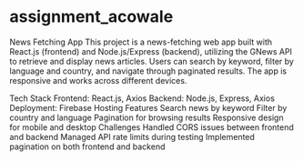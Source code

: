 # assignment_acowale

News Fetching App
This project is a news-fetching web app built with React.js (frontend) and Node.js/Express (backend), utilizing the GNews API to retrieve and display news articles. Users can search by keyword, filter by language and country, and navigate through paginated results. The app is responsive and works across different devices.

Tech Stack
Frontend: React.js, Axios
Backend: Node.js, Express, Axios
Deployment: Firebase Hosting
Features
Search news by keyword
Filter by country and language
Pagination for browsing results
Responsive design for mobile and desktop
Challenges
Handled CORS issues between frontend and backend
Managed API rate limits during testing
Implemented pagination on both frontend and backend
